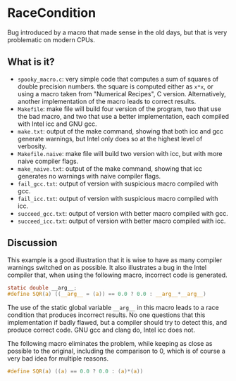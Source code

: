 # RaceCondition
Bug introduced by a macro that made sense in the old days, but that is
very problematic on modern CPUs.

## What is it?
* `spooky_macro.c`: very simple code that computes a sum of squares of
    double precision numbers.  the square is computed either as `x*x`,
    or using a macro taken from "Numerical Recipes", C version. Alternatively,
    another implementation of the macro leads to correct results.
* `Makefile`: make file will build four version of the program, two that use
    the bad macro, and two that use a better implementation, each compiled
    with Intel icc and GNU gcc.
* `make.txt`: output of the make command, showing that both icc and gcc
    generate warnings, but Intel only does so at the highest level of
    verbosity.    
* `Makefile.naive`: make file will build two version with icc, but with more
    naive compiler flags.
* `make_naive.txt`: output of the make command, showing that icc generates
    no warnings with naive compiler flags.
* `fail_gcc.txt`: output of version with suspicious macro compiled with gcc.
* `fail_icc.txt`: output of version with suspicious macro compiled with icc.
* `succeed_gcc.txt`: output of version with better macro compiled with gcc. 
* `succeed_icc.txt`: output of version with better macro compiled with icc. 

## Discussion
This example is a good illustration that it is wise to have as many compiler
warnings switched on as possible.  It also illustrates a bug in the Intel
compiler that, when using the following macro, incorrect code is generated.
```c
static double __arg__;
#define SQR(a) ((__arg__ = (a)) == 0.0 ? 0.0 : __arg__*__arg__)
```
The use of the static global variable `__arg__` in this macro leads to a
race condition that produces incorrect results. No one questions that this
implementation if badly flawed, but a compiler should try to detect this,
and produce correct code. GNU gcc and clang do, Intel icc does not.

The following macro eliminates the problem, while keeping as close as
possible to the original, including the comparison to 0, which is of course
a very bad idea for multiple reasons.
```c
#define SQR(a) ((a) == 0.0 ? 0.0 : (a)*(a))
```
